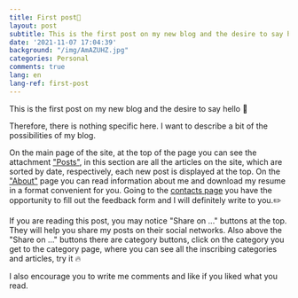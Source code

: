 ```yaml
---
title: First post👋
layout: post
subtitle: This is the first post on my new blog and the desire to say hello
date: '2021-11-07 17:04:39'
background: "/img/AmAZUHZ.jpg"
categories: Personal
comments: true
lang: en
lang-ref: first-post
---
```


This is the first post on my new blog and the desire to say hello 👋

Therefore, there is nothing specific here. I want to describe a bit of the possibilities of my blog.

On the main page of the site, at the top of the page you can see the attachment ["Posts"](https://www.soloviov.fun/posts/), in this section are all the articles on the site, which are sorted by date, respectively, each new post is displayed at the top.
On the ["About"](https://www.soloviov.fun/about/) page you can read information about me and download my resume in a format convenient for you.
Going to the [contacts page](https://www.soloviov.fun/contact/) you have the opportunity to fill out the feedback form and I will definitely write to you.✏️

If you are reading this post, you may notice "Share on ..." buttons at the top. They will help you share my posts on their social networks.
Also above the "Share on ..." buttons there are category buttons, click on the category you get to the category page, where you can see all the inscribing categories and articles, try it 🔥

I also encourage you to write me comments and like if you liked what you read.
